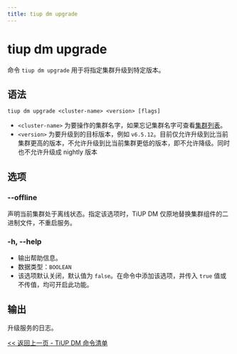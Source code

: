 ```yaml
---
title: tiup dm upgrade
---
```


# tiup dm upgrade

命令 `tiup dm upgrade` 用于将指定集群升级到特定版本。

## 语法

```shell
tiup dm upgrade <cluster-name> <version> [flags]
```

- `<cluster-name>` 为要操作的集群名字，如果忘记集群名字可查看[集群列表](/tiup/tiup-component-dm-list.md)。
- `<version>` 为要升级到的目标版本，例如 `v6.5.12`。目前仅允许升级到比当前集群更高的版本，不允许升级到比当前集群更低的版本，即不允许降级。同时也不允许升级成 nightly 版本

## 选项

### --offline

声明当前集群处于离线状态。指定该选项时，TiUP DM 仅原地替换集群组件的二进制文件，不重启服务。

### -h, --help

- 输出帮助信息。
- 数据类型：`BOOLEAN`
- 该选项默认关闭，默认值为 `false`。在命令中添加该选项，并传入 `true` 值或不传值，均可开启此功能。

## 输出

升级服务的日志。

[<< 返回上一页 - TiUP DM 命令清单](/tiup/tiup-component-dm.md#命令清单)